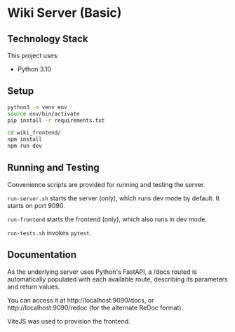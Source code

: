 # Wiki Server (Basic)

## Technology Stack

This project uses:

* Python 3.10

## Setup
```bash
python3 -m venv env
source env/bin/activate
pip install -r requirements.txt

cd wiki_frontend/
npm install
npm run dev
```

## Running and Testing

Convenience scripts are provided for running and testing the server.

`run-server.sh` starts the server (only), which runs dev mode by default. It starts on port 9090.

`run-frontend` starts the frontend (only), which also runs in dev mode.

`run-tests.sh` invokes `pytest`.

## Documentation

As the underlying server uses Python's FastAPI, a /docs routed is automatically populated with each available route, describing its parameters and return values.

You can access it at http://localhost:9090/docs, or http://localhost:9090/redoc (for the alternate ReDoc format).

ViteJS was used to provision the frontend.
